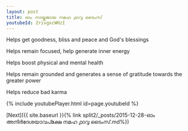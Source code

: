 ```yaml
---
layout: post
title: ഓം നായ്കജായ നമഹ ൧൦൮ ടൈംസ്
youtubeId: ZrivgxcWHzI
---
```

 
 
Helps get goodness, bliss and peace and God's blessings
 
Helps remain focused, help generate inner energy 
 
Helps boost physical and mental health 
 
Helps remain grounded and generates a sense of gratitude towards the greater power 
 
Helps reduce bad karma
 
 
 
 


{% include youtubePlayer.html id=page.youtubeId %}
 
[Next]({{ site.baseurl }}{% link  split2/_posts/2015-12-28-ഓം അനിർദേശയാവപ്ക്ഷേ നമഹ ൧൦൮ ടൈംസ്.md%})
 
